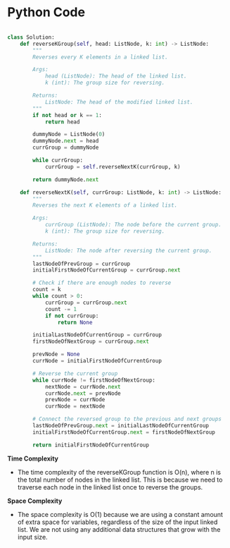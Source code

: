 # Python Code

```python 

class Solution:
    def reverseKGroup(self, head: ListNode, k: int) -> ListNode:
        """
        Reverses every K elements in a linked list.

        Args:
            head (ListNode): The head of the linked list.
            k (int): The group size for reversing.

        Returns:
            ListNode: The head of the modified linked list.
        """
        if not head or k == 1:
            return head

        dummyNode = ListNode(0)
        dummyNode.next = head
        currGroup = dummyNode

        while currGroup:
            currGroup = self.reverseNextK(currGroup, k)

        return dummyNode.next

    def reverseNextK(self, currGroup: ListNode, k: int) -> ListNode:
        """
        Reverses the next K elements of a linked list.

        Args:
            currGroup (ListNode): The node before the current group.
            k (int): The group size for reversing.

        Returns:
            ListNode: The node after reversing the current group.
        """
        lastNodeOfPrevGroup = currGroup
        initialFirstNodeOfCurrentGroup = currGroup.next

        # Check if there are enough nodes to reverse
        count = k
        while count > 0:
            currGroup = currGroup.next
            count -= 1
            if not currGroup:
                return None

        initialLastNodeOfCurrentGroup = currGroup
        firstNodeOfNextGroup = currGroup.next

        prevNode = None
        currNode = initialFirstNodeOfCurrentGroup

        # Reverse the current group
        while currNode != firstNodeOfNextGroup:
            nextNode = currNode.next
            currNode.next = prevNode
            prevNode = currNode
            currNode = nextNode

        # Connect the reversed group to the previous and next groups
        lastNodeOfPrevGroup.next = initialLastNodeOfCurrentGroup
        initialFirstNodeOfCurrentGroup.next = firstNodeOfNextGroup

        return initialFirstNodeOfCurrentGroup


```

**Time Complexity**
- The time complexity of the reverseKGroup function is O(n), where n is the total number of nodes in the linked list. This is because we need to traverse each node in the linked list once to reverse the groups.

**Space Complexity**
- The space complexity is O(1) because we are using a constant amount of extra space for variables, regardless of the size of the input linked list. We are not using any additional data structures that grow with the input size.

